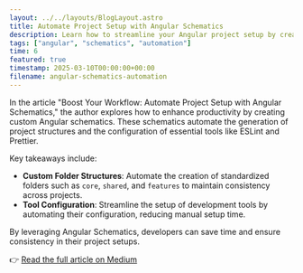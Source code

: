 ```yaml
---
layout: ../../layouts/BlogLayout.astro
title: Automate Project Setup with Angular Schematics
description: Learn how to streamline your Angular project setup by creating custom schematics for folder structures and tool configurations.
tags: ["angular", "schematics", "automation"]
time: 6
featured: true
timestamp: 2025-03-10T00:00:00+00:00
filename: angular-schematics-automation
---
```


In the article "Boost Your Workflow: Automate Project Setup with Angular Schematics," the author explores how to enhance productivity by creating custom Angular schematics. These schematics automate the generation of project structures and the configuration of essential tools like ESLint and Prettier.

Key takeaways include:

- **Custom Folder Structures**: Automate the creation of standardized folders such as `core`, `shared`, and `features` to maintain consistency across projects.
- **Tool Configuration**: Streamline the setup of development tools by automating their configuration, reducing manual setup time.

By leveraging Angular Schematics, developers can save time and ensure consistency in their project setups.

👉 [Read the full article on Medium](https://medium.com/@jesussanzdev/boost-your-workflow-automate-project-setup-with-angular-schematics-cc09f446ba2e)
